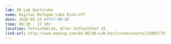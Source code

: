 ```yaml
---
lab: OK Lab Karlsruhe
name: Digital Refugee Labs Kick-off
date: 2016-05-23 #YYYY-MM-DD
time: 09:30 - 17 Uhr
location: Fettschmelze, Alter Schlachthof 25
link-url: http://www.meetup.com/de-DE/OK-Lab-Karlsruhe/events/230817791/
---
```

